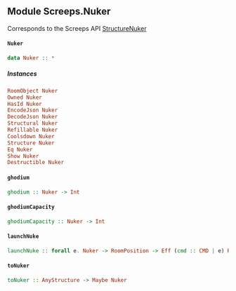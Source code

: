 ## Module Screeps.Nuker

Corresponds to the Screeps API [StructureNuker](http://support.screeps.com/hc/en-us/articles/208488255-StructureNuker)

#### `Nuker`

``` purescript
data Nuker :: *
```

##### Instances
``` purescript
RoomObject Nuker
Owned Nuker
HasId Nuker
EncodeJson Nuker
DecodeJson Nuker
Structural Nuker
Refillable Nuker
Coolsdown Nuker
Structure Nuker
Eq Nuker
Show Nuker
Destructible Nuker
```

#### `ghodium`

``` purescript
ghodium :: Nuker -> Int
```

#### `ghodiumCapacity`

``` purescript
ghodiumCapacity :: Nuker -> Int
```

#### `launchNuke`

``` purescript
launchNuke :: forall e. Nuker -> RoomPosition -> Eff (cmd :: CMD | e) ReturnCode
```

#### `toNuker`

``` purescript
toNuker :: AnyStructure -> Maybe Nuker
```


